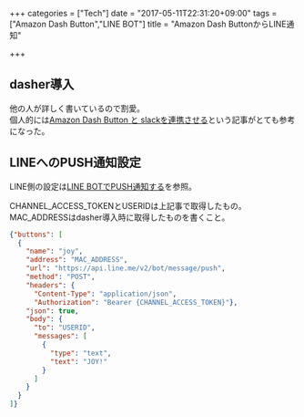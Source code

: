 +++
categories = ["Tech"]
date = "2017-05-11T22:31:20+09:00"
tags = ["Amazon Dash Button","LINE BOT"]
title = "Amazon Dash ButtonからLINE通知"

+++

## dasher導入
他の人が詳しく書いているので割愛。  
個人的には[Amazon Dash Button と slackを連携させる](http://kakts-tec.hatenablog.com/entry/2016/12/10/231205)という記事がとても参考になった。


## LINEへのPUSH通知設定
LINE側の設定は[LINE BOTでPUSH通知する](../line_push/)を参照。

CHANNEL_ACCESS_TOKENとUSERIDは上記事で取得したもの。
MAC_ADDRESSはdasher導入時に取得したものを書くこと。

```json
{"buttons": [
  {
    "name": "joy",
    "address": "MAC_ADDRESS",
    "url": "https://api.line.me/v2/bot/message/push",
    "method": "POST",
    "headers": {
      "Content-Type": "application/json",
      "Authorization": "Bearer {CHANNEL_ACCESS_TOKEN}"},
    "json": true,
    "body": {
      "to": "USERID",
      "messages": [
        {
          "type": "text",
          "text": "JOY!"
        }
      ]
    }
  }
]}
```
